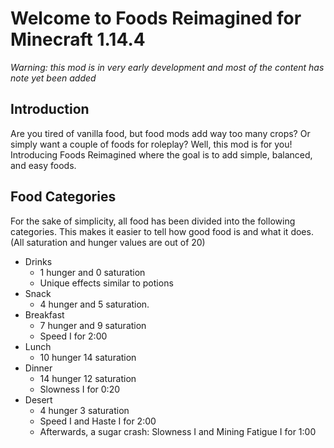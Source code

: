 # Welcome to Foods Reimagined for Minecraft 1.14.4

*Warning: this mod is in very early development and most of the content has note yet been added*

## Introduction

Are you tired of vanilla food, but food mods add way too many crops? Or simply want a couple of foods for roleplay? Well, this mod is for you! Introducing Foods Reimagined where the goal is to add simple, balanced, and easy foods.

## Food Categories

For the sake of simplicity, all food has been divided into the following categories. This makes it easier to tell how good food is and what it does. (All saturation and hunger values are out of 20)

 - Drinks
    - 1 hunger and 0 saturation
    - Unique effects similar to potions
 - Snack
    - 4 hunger and 5 saturation. 
 - Breakfast
    - 7 hunger and 9 saturation
    - Speed I for 2:00
 - Lunch
    - 10 hunger 14 saturation
 - Dinner
    - 14 hunger 12 saturation
    - Slowness I for 0:20
 - Desert
    - 4 hunger 3 saturation
    - Speed I and Haste I for 2:00
    - Afterwards, a sugar crash: Slowness I and Mining Fatigue I for 1:00
